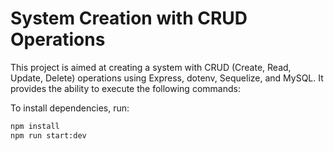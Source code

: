 # System Creation with CRUD Operations

This project is aimed at creating a system with CRUD (Create, Read, Update, Delete) operations using Express, dotenv, Sequelize, and MySQL. It provides the ability to execute the following commands:

To install dependencies, run:
```bash
npm install
npm run start:dev
```
